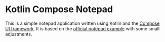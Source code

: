 # Kotlin Compose Notepad
This is a simple notepad application written using Kotlin and the [Compose UI framework](https://www.jetbrains.com/lp/compose-multiplatform/).
It is based on the [official notepad example](https://github.com/JetBrains/compose-multiplatform/tree/master/examples/notepad) with some small adjustments.
